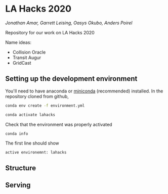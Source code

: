 # LA Hacks 2020
*Jonathan Amar, Garrett Leising, Oasys Okubo, Anders Poirel*

Repository for our work on LA Hacks 2020


Name ideas: 
- Collision Oracle
- Transit Augur
- GridCast


## Setting up the development environment

You'll need to have anaconda or [miniconda](https://docs.conda.io/en/latest/miniconda.html) (recommended) installed.
In the repository cloned from github,

```bash
conda env create -f environment.yml
```
```bash
conda activate lahacks
```
Check that the environment was properly activated
```bash
conda info
```
The first line should show
```
active environemnt: lahacks
```


## Structure




## Serving